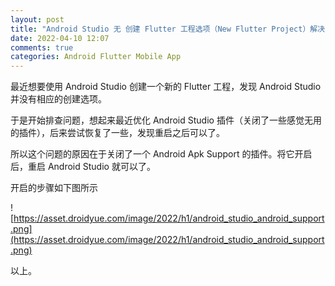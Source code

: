 ```yaml
---
layout: post
title: "Android Studio 无 创建 Flutter 工程选项（New Flutter Project）解决"
date: 2022-04-10 12:07
comments: true
categories: Android Flutter Mobile App 
---
```


最近想要使用 Android Studio 创建一个新的  Flutter 工程，发现 Android Studio 并没有相应的创建选项。

于是开始排查问题，想起来最近优化 Android Studio 插件（关闭了一些感觉无用的插件），后来尝试恢复了一些，发现重启之后可以了。
<!--more-->

所以这个问题的原因在于关闭了一个 Android Apk Support 的插件。将它开启后，重启 Android Studio 就可以了。

开启的步骤如下图所示

![https://asset.droidyue.com/image/2022/h1/android_studio_android_support.png](https://asset.droidyue.com/image/2022/h1/android_studio_android_support.png)

以上。
